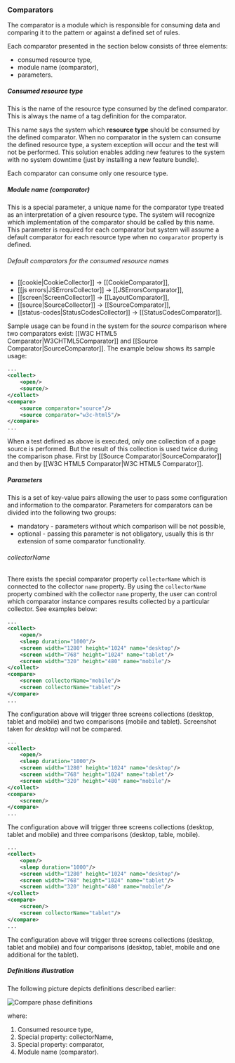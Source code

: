 ### Comparators

The comparator is a module which is responsible for consuming data and comparing it to the pattern or against a defined set of rules.

Each comparator presented in the section below consists of three elements:

* consumed resource type,
* module name (comparator),
* parameters.

##### Consumed resource type

This is the name of the resource type consumed by the defined comparator. This is always the name of a tag definition for the comparator.

This name says the system which **resource type** should be consumed by the defined comparator. When no comparator in the system can consume the defined resource type, a system exception will occur and the test will not be performed. This solution enables adding new features to the system with no system downtime (just by installing a new feature bundle).

Each comparator can consume only one resource type.

##### Module name (comparator)

This is a special parameter, a unique name for the comparator type treated as an interpretation of a given resource type. The system will recognize which implementation of the comparator should be called by this name. This parameter is required for each comparator but system will assume a default comparator for each resource type when no `comparator` property is defined.

###### Default comparators for the consumed resource names

* [[cookie|CookieCollector]] -> [[CookieComparator]],
* [[js errors|JSErrorsCollector]] -> [[JSErrorsComparator]],
* [[screen|ScreenCollector]] -> [[LayoutComparator]],
* [[source|SourceCollector]] -> [[SourceComparator]],
* [[status-codes|StatusCodesCollector]] -> [[StatusCodesComparator]].

Sample usage can be found in the system for the *source* comparison where two comparators exist: [[W3C HTML5 Comparator|W3CHTML5Comparator]] and [[Source Comparator|SourceComparator]]. The example below shows its sample usage:

```xml
...
<collect>
    <open/>
    <source/>
</collect>
<compare>
    <source comparator="source"/>
    <source comparator="w3c-html5"/>
</compare>
...
```

When a test defined as above is executed, only one collection of a page source is performed. But the result of this collection is used twice during the comparison phase. First by [[Source Comparator|SourceComparator]] and then by [[W3C HTML5 Comparator|W3C HTML5 Comparator]].

##### Parameters

This is a set of key-value pairs allowing the user to pass some configuration and information to the comparator. Parameters for comparators can be divided into the following two groups:

* mandatory - parameters without which comparison will be not possible,
* optional - passing this parameter is not obligatory, usually this is thr extension of some comparator functionality.

###### collectorName

There exists the special comparator property `collectorName` which is connected to the collector `name` property. By using the `collectorName` property combined with the collector `name` property, the user can control which comparator instance compares results collected by a particular collector. See examples below:

```xml
...
<collect>
    <open/>
    <sleep duration="1000"/>
    <screen width="1280" height="1024" name="desktop"/>
    <screen width="768" height="1024" name="tablet"/>
    <screen width="320" height="480" name="mobile"/>
</collect>
<compare>
    <screen collectorName="mobile"/>
    <screen collectorName="tablet"/>
</compare>
...
```

The configuration above will trigger three screens collections (desktop, tablet and mobile) and two comparisons (mobile and tablet). Screenshot taken for *desktop* will not be compared.

```xml
...
<collect>
    <open/>
    <sleep duration="1000"/>
    <screen width="1280" height="1024" name="desktop"/>
    <screen width="768" height="1024" name="tablet"/>
    <screen width="320" height="480" name="mobile"/>
</collect>
<compare>
    <screen/>
</compare>
...
```

The configuration above will trigger three screens collections (desktop, tablet and mobile) and three comparisons (desktop, table, mobile).

```xml
...
<collect>
    <open/>
    <sleep duration="1000"/>
    <screen width="1280" height="1024" name="desktop"/>
    <screen width="768" height="1024" name="tablet"/>
    <screen width="320" height="480" name="mobile"/>
</collect>
<compare>
    <screen/>
    <screen collectorName="tablet"/>
</compare>
...
```

The configuration above will trigger three screens collections (desktop, tablet and mobile) and four comparisons (desktop, tablet, mobile and one additional for the tablet).

##### Definitions illustration

The following picture depicts definitions described earlier:

![Compare phase definitions](assets/diagrams/compare-phase-definitions.png)

where:

1. Consumed resource type,
2. Special property: collectorName,
3. Special property: comparator,
4. Module name (comparator).
